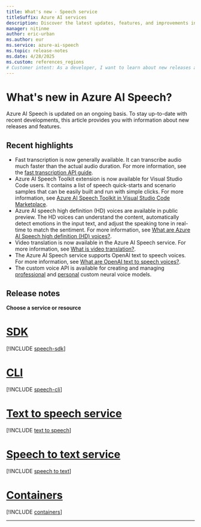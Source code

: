 ```yaml
---
title: What's new - Speech service
titleSuffix: Azure AI services
description: Discover the latest updates, features, and improvements in Azure AI Speech, including SDK, CLI, and service releases.
manager: nitinme
author: eric-urban
ms.author: eur
ms.service: azure-ai-speech
ms.topic: release-notes
ms.date: 4/28/2025
ms.custom: references_regions
# Customer intent: As a developer, I want to learn about new releases and features for Azure AI Speech.
---
```


# What's new in Azure AI Speech?

Azure AI Speech is updated on an ongoing basis. To stay up-to-date with recent developments, this article provides you with information about new releases and features.

## Recent highlights

* Fast transcription is now generally available. It can transcribe audio much faster than the actual audio duration. For more information, see the [fast transcription API guide](fast-transcription-create.md).
* Azure AI Speech Toolkit extension is now available for Visual Studio Code users. It contains a list of speech quick-starts and scenario samples that can be easily built and run with simple clicks. For more information, see [Azure AI Speech Toolkit in Visual Studio Code Marketplace](https://aka.ms/speech-toolkit-vscode).
* Azure AI speech high definition (HD) voices are available in public preview. The HD voices can understand the content, automatically detect emotions in the input text, and adjust the speaking tone in real-time to match the sentiment. For more information, see [What are Azure AI Speech high definition (HD) voices?](high-definition-voices.md).
* Video translation is now available in the Azure AI Speech service. For more information, see [What is video translation?](./video-translation-overview.md).
* The Azure AI Speech service supports OpenAI text to speech voices. For more information, see [What are OpenAI text to speech voices?](./openai-voices.md). 
* The custom voice API is available for creating and managing [professional](./professional-voice-create-project.md) and [personal](./personal-voice-create-project.md) custom neural voice models. 

## Release notes

**Choose a service or resource**

# [SDK](#tab/speech-sdk)

[!INCLUDE [speech-sdk](./includes/release-notes/release-notes-sdk.md)]

# [CLI](#tab/speech-cli)

[!INCLUDE [speech-cli](./includes/release-notes/release-notes-cli.md)]

# [Text to speech service](#tab/text-to-speech)

[!INCLUDE [text to speech](./includes/release-notes/release-notes-tts.md)]

# [Speech to text service](#tab/speech-to-text)

[!INCLUDE [speech to text](./includes/release-notes/release-notes-stt.md)]

# [Containers](#tab/containers)

[!INCLUDE [containers](./includes/release-notes/release-notes-containers.md)]

***
